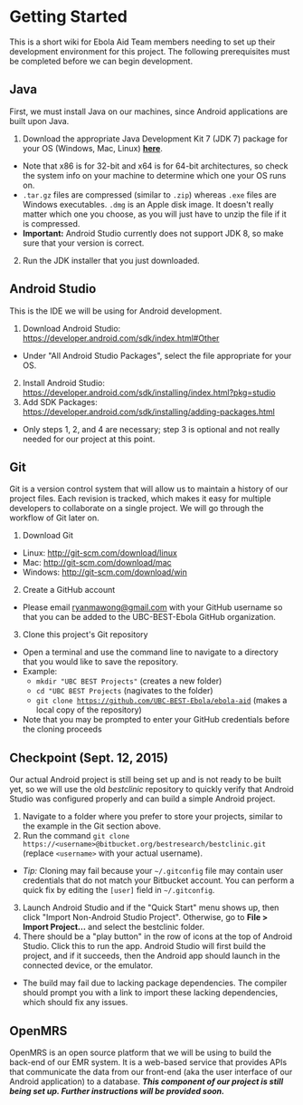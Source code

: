 # Getting Started
This is a short wiki for Ebola Aid Team members needing to set up their development environment for this project. The following prerequisites must be completed before we can begin development.

## Java
First, we must install Java on our machines, since Android applications are built upon Java.

1. Download the appropriate Java Development Kit 7 (JDK 7) package for your OS (Windows, Mac, Linux) [**here**](http://www.oracle.com/technetwork/java/javase/downloads/jdk7-downloads-1880260.html).
  + Note that x86 is for 32-bit and x64 is for 64-bit architectures, so check the system info on your machine to determine which one your OS runs on.
  + <code>.tar.gz</code> files are compressed (similar to <code>.zip</code>) whereas <code>.exe</code> files are Windows executables. <code>.dmg</code> is an Apple disk image. It doesn't really matter which one you choose, as you will just have to unzip the file if it is compressed.
  + **Important:** Android Studio currently does not support JDK 8, so make sure that your version is correct.
2. Run the JDK installer that you just downloaded.

## Android Studio
This is the IDE we will be using for Android development. 

1. Download Android Studio: https://developer.android.com/sdk/index.html#Other 
  + Under "All Android Studio Packages", select the file appropriate for your OS.
2. Install Android Studio: https://developer.android.com/sdk/installing/index.html?pkg=studio
3. Add SDK Packages: https://developer.android.com/sdk/installing/adding-packages.html
  + Only steps 1, 2, and 4 are necessary; step 3 is optional and not really needed for our project at this point.

## Git
Git is a version control system that will allow us to maintain a history of our project files. Each revision is tracked, which makes it easy for multiple developers to collaborate on a single project. We will go through the workflow of Git later on.

1. Download Git
  + Linux: http://git-scm.com/download/linux
  + Mac: http://git-scm.com/download/mac
  + Windows: http://git-scm.com/download/win
2. Create a GitHub account
  + Please email ryanmawong@gmail.com with your GitHub username so that you can be added to the UBC-BEST-Ebola GitHub organization.
3. Clone this project's Git repository
  + Open a terminal and use the command line to navigate to a directory that you would like to save the repository. 
  + Example:
    + <code>mkdir "UBC BEST Projects"</code> (creates a new folder)
    + <code>cd "UBC BEST Projects</code> (nagivates to the folder)
    + <code>git clone https://github.com/UBC-BEST-Ebola/ebola-aid</code> (makes a local copy of the repository)
  + Note that you may be prompted to enter your GitHub credentials before the cloning proceeds

## Checkpoint (Sept. 12, 2015)
Our actual Android project is still being set up and is not ready to be built yet, so we will use the old *bestclinic* repository to quickly verify that Android Studio was configured properly and can build a simple Android project.

1. Navigate to a folder where you prefer to store your projects, similar to the example in the Git section above.
2. Run the command <code>git clone https://\<username\>@bitbucket.org/bestresearch/bestclinic.git</code> (replace <code>\<username\></code> with your actual username). 
  + *Tip:* Cloning may fail because your <code>~/.gitconfig</code> file may contain user credentials that do not match your Bitbucket account. You can perform a quick fix by editing the <code>[user]</code> field in <code>~/.gitconfig</code>.
3. Launch Android Studio and if the "Quick Start" menu shows up, then click "Import Non-Android Studio Project". Otherwise, go to **File > Import Project...** and select the bestclinic folder.
4. There should be a "play button" in the row of icons at the top of Android Studio. Click this to run the app. Android Studio will first build the project, and if it succeeds, then the Android app should launch in the connected device, or the emulator.
  + The build may fail due to lacking package dependencies. The compiler should prompt you with a link to import these lacking dependencies, which should fix any issues.

## OpenMRS
OpenMRS is an open source platform that we will be using to build the back-end of our EMR system. It is a web-based service that provides APIs that communicate the data from our front-end (aka the user interface of our Android application) to a database. ***This component of our project is still being set up. Further instructions will be provided soon.***


